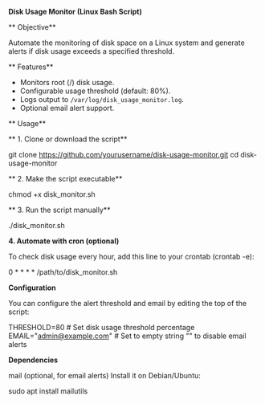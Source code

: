 **Disk Usage Monitor (Linux Bash Script)**

** Objective**

Automate the monitoring of disk space on a Linux system and generate alerts if disk usage exceeds a specified threshold.

** Features**

- Monitors root (/) disk usage.
- Configurable usage threshold (default: 80%).
- Logs output to `/var/log/disk_usage_monitor.log`.
- Optional email alert support.

** Usage**

** 1. Clone or download the script**

git clone https://github.com/yourusername/disk-usage-monitor.git
cd disk-usage-monitor

** 2. Make the script executable**

chmod +x disk_monitor.sh

** 3. Run the script manually**

./disk_monitor.sh

**4. Automate with cron (optional)**

To check disk usage every hour, add this line to your crontab (crontab -e):

0 * * * * /path/to/disk_monitor.sh

**Configuration**

You can configure the alert threshold and email by editing the top of the script:

THRESHOLD=80       # Set disk usage threshold percentage
EMAIL="admin@example.com"   # Set to empty string "" to disable email alerts

**Dependencies**

mail (optional, for email alerts)
Install it on Debian/Ubuntu:

sudo apt install mailutils

